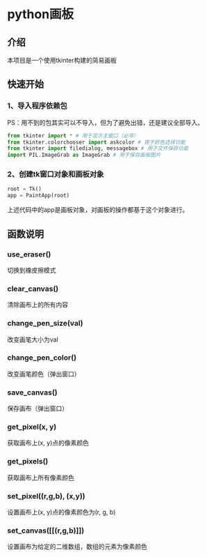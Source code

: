 # python画板

## 介绍

本项目是一个使用tkinter构建的简易画板

## 快速开始

### 1、导入程序依赖包

PS：用不到的包其实可以不导入，但为了避免出错，还是建议全部导入。

```python
from tkinter import * # 用于显示主窗口（必导）
from tkinter.colorchooser import askcolor # 用于颜色选择功能
from tkinter import filedialog, messagebox # 用于文件保存功能
import PIL.ImageGrab as ImageGrab # 用于保存画板图片
```

### 2、创建tk窗口对象和画板对象

```python
root = Tk()
app = PaintApp(root)
```

上述代码中的app是画板对象，对画板的操作都基于这个对象进行。

## 函数说明

### use_eraser()
 
切换到橡皮擦模式

### clear_canvas()

清除画布上的所有内容

### change_pen_size(val)

改变画笔大小为val

### change_pen_color()

改变画笔颜色（弹出窗口）

### save_canvas()

保存画布（弹出窗口）

### get_pixel(x, y)

获取画布上(x, y)点的像素颜色

### get_pixels()

获取画布上所有像素颜色

### set_pixel((r,g,b), (x,y))

设置画布上(x, y)点的像素颜色为(r, g, b)

### set_canvas([[(r,g,b)]])

设置画布为给定的二维数组，数组的元素为像素颜色